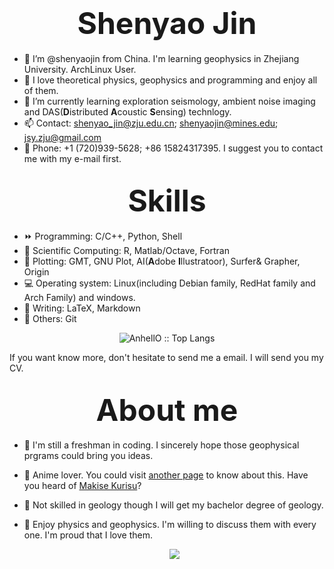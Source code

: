 # <div align='center' ><font size='70'>Shenyao Jin</font></div>

- 👋 I’m @shenyaojin from China. I'm learning geophysics in Zhejiang University. ArchLinux User.
- 👀 I love theoretical physics, geophysics and programming and enjoy all of them.
- 🌱 I’m currently learning exploration seismology, ambient noise imaging and DAS(**D**istributed **A**coustic **S**ensing) technlogy.
- 📫 Contact: shenyao_jin@zju.edu.cn; shenyaojin@mines.edu; jsy.zju@gmail.com
- 📱 Phone: +1 (720)939-5628; +86 15824317395. I suggest you to contact me with my e-mail first.

## <div align='center' ><font size='70'>Skills</font></div>

- ⏩ Programming: C/C++, Python, Shell
- 📌 Scientific Computing: R, Matlab/Octave, Fortran
- 📘 Plotting: GMT, GNU Plot, AI(**A**dobe **I**llustratoor), Surfer& Grapher, Origin
- 💻 Operating system: Linux(including Debian family, RedHat family and Arch Family) and windows.
- 💬 Writing: LaTeX, Markdown
- 💭 Others: Git

<p align="center"><img src="https://github-readme-stats.vercel.app/api/top-langs/?username=shenyaojin&langs_count=10&theme=tokyonight&layout=compact" alt="AnhellO :: Top Langs" /></p>

If you want know more, don't hesitate to send me a email. I will send you my CV.

## <div align='center' ><font size='70'>About me</font></div>

- 💬 I'm still a freshman in coding. I sincerely hope those geophysical prgrams could bring you ideas.
- 👾 Anime lover. You could visit [another page](https://zh.moegirl.org.cn/User:Keith.Jin) to know about this. Have you heard of [Makise Kurisu](https://steins-gate.fandom.com/wiki/Kurisu_Makise)? 
- 👼 Not skilled in geology though I will get my bachelor degree of geology. 
- 👦 Enjoy physics and geophysics. I'm willing to discuss them with every one. I'm proud that I love them.
  
  <p align="center"><img src="https://github-readme-stats.vercel.app/api?username=shenyaojin&show_icons=true" /></p>
  <!---
  shenyaojin/shenyaojin is a ✨ special ✨ repository because its `README.md` (this file) appears on your GitHub profile.
  You can click the Preview link to take a look at your changes.
  --->
